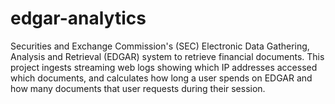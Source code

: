 # edgar-analytics
Securities and Exchange Commission's (SEC) Electronic Data Gathering, Analysis and Retrieval (EDGAR) system to retrieve financial documents. This project ingests streaming web logs showing which IP addresses accessed which documents, and calculates how long a user spends on EDGAR and how many documents that user requests during their session.

